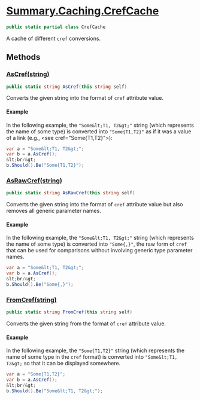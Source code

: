 # [Summary.Caching.CrefCache](../src/Core/Caching/CrefCache.cs#L9)
```cs
public static partial class CrefCache
```

A cache of different `cref` conversions.

## Methods
### [AsCref(string)](../src/Core/Caching/CrefCache.cs#L30)
```cs
public static string AsCref(this string self)
```

Converts the given string into the format of `cref` attribute value.

#### Example
In the following example, the `"Some&lt;T1, T2&gt;"` string
(which represents the name of some type)
is converted into `"Some{T1,T2}"` as if it was a value of a link
(e.g., &lt;see cref="Some{T1,T2}"&gt;):
```cs
var a = "Some&lt;T1, T2&gt;";
var b = a.AsCref();
&lt;br/&gt;
b.Should().Be("Some{T1,T2}");
```

### [AsRawCref(string)](../src/Core/Caching/CrefCache.cs#L51)
```cs
public static string AsRawCref(this string self)
```

Converts the given string into the format of `cref` attribute value
but also removes all generic parameter names.

#### Example
In the following example, the `"Some&lt;T1, T2&gt;"` string
(which represents the name of some type)
is converted into `"Some{,}"`, the raw form of `cref` that can be used for comparisons
without involving generic type parameter names.
```cs
var a = "Some&lt;T1, T2&gt;";
var b = a.AsCref();
&lt;br/&gt;
b.Should().Be("Some{,}");
```

### [FromCref(string)](../src/Core/Caching/CrefCache.cs#L73)
```cs
public static string FromCref(this string self)
```

Converts the given string from the format of `cref` attribute value.

#### Example
In the following example, the `"Some{T1,T2}"` string
(which represents the name of some type in the `cref` format)
is converted into `"Some&lt;T1, T2&gt;` so that it can be displayed somewhere.
```cs
var a = "Some{T1,T2}";
var b = a.AsCref();
&lt;br/&gt;
b.Should().Be("Some&lt;T1, T2&gt;");
```

